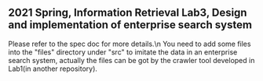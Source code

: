 ## 2021 Spring, Information Retrieval Lab3, Design and implementation of enterprise search system
Please refer to the spec doc for more details.\n
You need to add some files into the "files" directory under "src" to imitate the data in an enterprise search system, actually the files can be got by the crawler tool developed in Lab1(in another repository).
